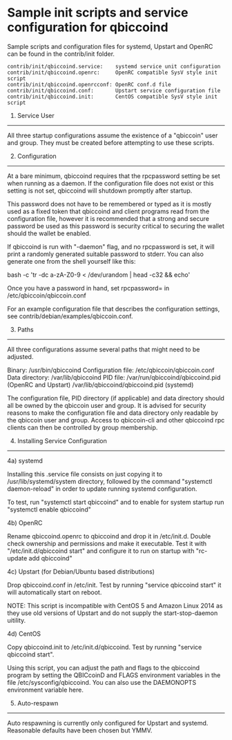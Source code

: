 Sample init scripts and service configuration for qbiccoind
==========================================================

Sample scripts and configuration files for systemd, Upstart and OpenRC
can be found in the contrib/init folder.

    contrib/init/qbiccoind.service:    systemd service unit configuration
    contrib/init/qbiccoind.openrc:     OpenRC compatible SysV style init script
    contrib/init/qbiccoind.openrcconf: OpenRC conf.d file
    contrib/init/qbiccoind.conf:       Upstart service configuration file
    contrib/init/qbiccoind.init:       CentOS compatible SysV style init script

1. Service User
---------------------------------

All three startup configurations assume the existence of a "qbiccoin" user
and group.  They must be created before attempting to use these scripts.

2. Configuration
---------------------------------

At a bare minimum, qbiccoind requires that the rpcpassword setting be set
when running as a daemon.  If the configuration file does not exist or this
setting is not set, qbiccoind will shutdown promptly after startup.

This password does not have to be remembered or typed as it is mostly used
as a fixed token that qbiccoind and client programs read from the configuration
file, however it is recommended that a strong and secure password be used
as this password is security critical to securing the wallet should the
wallet be enabled.

If qbiccoind is run with "-daemon" flag, and no rpcpassword is set, it will
print a randomly generated suitable password to stderr.  You can also
generate one from the shell yourself like this:

bash -c 'tr -dc a-zA-Z0-9 < /dev/urandom | head -c32 && echo'

Once you have a password in hand, set rpcpassword= in /etc/qbiccoin/qbiccoin.conf

For an example configuration file that describes the configuration settings,
see contrib/debian/examples/qbiccoin.conf.

3. Paths
---------------------------------

All three configurations assume several paths that might need to be adjusted.

Binary:              /usr/bin/qbiccoind
Configuration file:  /etc/qbiccoin/qbiccoin.conf
Data directory:      /var/lib/qbiccoind
PID file:            /var/run/qbiccoind/qbiccoind.pid (OpenRC and Upstart)
                     /var/lib/qbiccoind/qbiccoind.pid (systemd)

The configuration file, PID directory (if applicable) and data directory
should all be owned by the qbiccoin user and group.  It is advised for security
reasons to make the configuration file and data directory only readable by the
qbiccoin user and group.  Access to qbiccoin-cli and other qbiccoind rpc clients
can then be controlled by group membership.

4. Installing Service Configuration
-----------------------------------

4a) systemd

Installing this .service file consists on just copying it to
/usr/lib/systemd/system directory, followed by the command
"systemctl daemon-reload" in order to update running systemd configuration.

To test, run "systemctl start qbiccoind" and to enable for system startup run
"systemctl enable qbiccoind"

4b) OpenRC

Rename qbiccoind.openrc to qbiccoind and drop it in /etc/init.d.  Double
check ownership and permissions and make it executable.  Test it with
"/etc/init.d/qbiccoind start" and configure it to run on startup with
"rc-update add qbiccoind"

4c) Upstart (for Debian/Ubuntu based distributions)

Drop qbiccoind.conf in /etc/init.  Test by running "service qbiccoind start"
it will automatically start on reboot.

NOTE: This script is incompatible with CentOS 5 and Amazon Linux 2014 as they
use old versions of Upstart and do not supply the start-stop-daemon uitility.

4d) CentOS

Copy qbiccoind.init to /etc/init.d/qbiccoind. Test by running "service qbiccoind start".

Using this script, you can adjust the path and flags to the qbiccoind program by
setting the QBICcoinD and FLAGS environment variables in the file
/etc/sysconfig/qbiccoind. You can also use the DAEMONOPTS environment variable here.

5. Auto-respawn
-----------------------------------

Auto respawning is currently only configured for Upstart and systemd.
Reasonable defaults have been chosen but YMMV.
